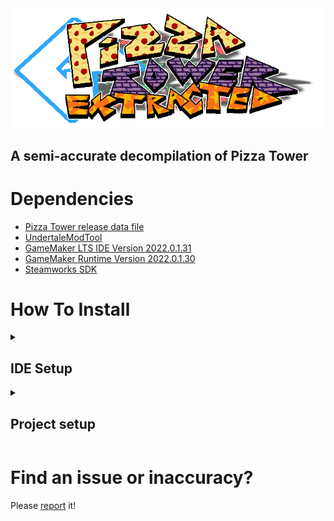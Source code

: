 <img src=".github/logo.png">

## A semi-accurate decompilation of Pizza Tower


# Dependencies
- [Pizza Tower release data file](https://store.steampowered.com/app/2231450/Pizza_Tower/)
- [UndertaleModTool](https://github.com/UnderminersTeam/UndertaleModTool/releases/tag/0.8.2.0)
- [GameMaker LTS IDE Version 2022.0.1.31](https://gms.yoyogames.com/GameMaker-Installer-2022.0.1.31.exe)
- [GameMaker Runtime Version 2022.0.1.30](https://drive.google.com/file/d/1NGlNwAVUgff5biokP7SW8mbp4lYafb6e/view?usp=sharing)
- [Steamworks SDK](https://partner.steamgames.com/?goto=%2Fdownloads%2Fsteamworks_sdk_155.zip)
# How To Install

<details>
  <summary><h2>IDE Setup</h2></summary>

  1. Install the [GameMaker LTS IDE Version 2022.0.1.31](https://gms.yoyogames.com/GameMaker-Installer-2022.0.1.31.exe).
  2. Attempt to install LTS runtime 2022.1.30.
  3. Download the [Steamworks SDK](https://partner.steamgames.com/?goto=%2Fdownloads%2Fsteamworks_sdk_155.zip)
  4. extract the SDK to a new directory: `C:\steamworksSdk` (the extracted location must match this file path: `C:\steamworksSdk\Readme.txt`)
     
  <details>
    <summary><h2>If the runtime failed to install</h2></summary>
  
  As of 6/9/2025, Runtime version 2022.0.1.30 is unable to download from yoyogames, this is why I have included a download link for it.
  
  ---
  
  1.  Install [GameMaker Runtime Version 2022.0.1.30](https://drive.google.com/file/d/1NGlNwAVUgff5biokP7SW8mbp4lYafb6e/view?usp=sharing).
  2.  Close **GameMaker LTS**.
  3.  Go to `C:\ProgramData\GameMakerStudio2-LTS\Cache\runtimes` and extract the runtime. (The extracted location must match this file path: `C:\ProgramData\GameMakerStudio2-LTS\Cache\runtimes\runtime-2022.0.1.30\receipt.json`)
      * **NOTE**: `ProgramData` is a hidden folder! Make sure to enable hidden files inside Windows Explorer!
  
  ---
  
  4.  Since a new runtime was downloaded, make sure to go into the `runtime.json` file in `C:\ProgramData\GameMakerStudio2-LTS`.
  
      It should look something like this:
  
      ```json
      {
        "active": "2022.0.3.99",
        "2022.0.3.99": "C:\\ProgramData/GameMakerStudio2-LTS/Cache/runtimes\\runtime-2022.0.3.99&https://gms.yoyogames.com/Zeus-Runtime-LTS.rss"
      }
      ```
  
      You want to make sure to change it to something like:
  
      ```json
      {
        "active": "2022.0.1.30",
        "2022.0.1.30": "C:\\ProgramData/GameMakerStudio2-LTS/Cache/runtimes\\runtime-2022.0.1.30&https://gms.yoyogames.com/Zeus-Runtime-LTS.rss",
        "2022.0.3.99": "C:\\ProgramData/GameMakerStudio2-LTS/Cache/runtimes\\runtime-2022.0.3.99&https://gms.yoyogames.com/Zeus-Runtime-LTS.rss"
      }
      ```
  
      Doing this *SHOULD* fix the issue of the runtime not installing. For me, I have had trial and error with it; sometimes I need to re-do the process over again after it doesn't work after one try.
  
  </details>
     
</details>

<details>
  <summary><h2>Project setup</h2></summary>

  Due to Pizza Tower costing money, I have created a script which should prevent anybody from compiling and playing this build without owning a copy themselves.

  (OPTIONAL) Disable `Real-time protection` in Windows Security, since this is going to copy a large amount of files it is heavily recommended.

  1. Download the 0.8.2.0 release build for [UndertaleModTool](https://github.com/UnderminersTeam/UndertaleModTool/releases/tag/0.8.2.0).

  2. Open the data.win file for Pizza Tower.

  <img src=".github/Guide1.png">

  <img src=".github/Guide2.png">

  3. Press the `Run other script...` button.

  <img src=".github/Guide3.png">

  4. Run `SpriteRipper.csx`, this will rip the sprites from the data.win file and add them to the GameMaker project.

  <img src=".github/Guide4.png">

  5. Select the `PizzaTower_GM2` project folder.

  <img src=".github/Guide5.png">
  
  6. Edit or remove the .gitignore file from the repository, this will allow you to commit the assets in git.
</details>

# Find an issue or inaccuracy?

Please [report](https://github.com/crystallizedsparkle/Pizza-Tower-EXtracted/issues/new/choose) it!
